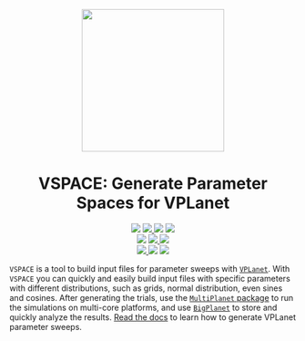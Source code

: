 <p align="center">
  <img width = "250" src="docs/VPLanetLogo.png"/>
</p>

<h1 align="center">VSPACE: Generate Parameter Spaces for VPLanet</h1>

<p align="center">
  <a href="https://VirtualPlanetaryLaboratory.github.io/vspace/"><img src="https://img.shields.io/badge/read-the_docs-blue.svg?style=flat"></a>
  <a href="https://github.com/VirtualPlanetaryLaboratory/vspace/actions/workflows/docs.yml">
  <img src="https://github.com/VirtualPlanetaryLaboratory/vspace/actions/workflows/docs.yml/badge.svg">   
  <a href="LICENSE"><img src="https://img.shields.io/badge/license-MIT-purple.svg"></a>
    <a href="https://VirtualPlanetaryLaboratory.github.io/vplanet/conduct.html"><img src="https://img.shields.io/badge/Code%20of-Conduct-7d93c7.svg"></a><br>
  <img src="https://img.shields.io/badge/Unit%20Tests-3-darkblue.svg"></a>
  <a href="https://github.com/VirtualPlanetaryLaboratory/vspace/actions/workflows/tests.yml">
  <img src="https://github.com/VirtualPlanetaryLaboratory/vspace/actions/workflows/tests.yml/badge.svg">
    <img src="https://img.shields.io/badge/Python-3.6--3.9-orange.svg"></a><br>
  <a href="https://github.com/VirtualPlanetaryLaboratory/vspace/actions/workflows/pip-install.yml">
  <img src="https://github.com/VirtualPlanetaryLaboratory/vspace/actions/workflows/pip-install.yml/badge.svg">
    <img src="https://img.shields.io/badge/Python-3.7--3.9-orange.svg"></a>
    <img src = "https://img.shields.io/badge/Platforms-Linux_|%20macOS-darkgreen.svg?style=flat">
  </a>
</p>

`VSPACE` is a tool to build input files for parameter sweeps with [`VPLanet`](https://github.com/VirtualPlanetaryLaboratory/vplanet).
With `VSPACE` you can quickly and easily build input files with specific
parameters with different distributions, such as grids, normal distribution, even sines and cosines. After generating the trials, use the [`MultiPlanet` package](https://github.com/VirtualPlanetaryLaboratory/multi-planet) to run the simulations
on multi-core platforms, and use [`BigPlanet`](https://github.com/VirtualPlanetaryLaboratory/bigplanet) to store and quickly analyze the results. [Read the docs](https://VirtualPlanetaryLaboratory.github.io/vspace/) to learn how to generate VPLanet parameter sweeps.
